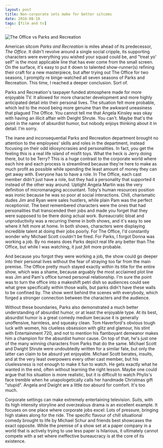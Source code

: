 ```yaml
---
layout: post
title: Non-corporate sets make for better sitcoms
date: 2016-08-10
tags: [film and tv]
---
```

 ![The Office vs Parks and Recreation](http://cdn.postgradproblems.com/wp-content/uploads/2015/09/74e3f3b99d685b83e99ad9cfab0458c4.png "Both main characters play at being lovable, but it doesn't help if you're generally an asshole.")

American sitcom *Parks and Recreation* is miles ahead of its predecessor, *The Office*. It didn't revolve around a single social cripple, its supporting characters were everything you wished your squad could be, and "treat yo' self" is the most applicable line that has ever come from the small screen. On the surface, it's easy to put it down to talented show-runner(s) refining their craft for a new masterpiece, but after trying out The Office for two seasons, I promptly re binge-watched all seven seasons of Parks and Recreation. This time, I reached a deeper conclusion. Sort of.

Parks and Recreation's taxpayer funded atmosphere made for more enjoyable TV. It allowed for more character development and more highly anticipated detail into their personal lives. The situation felt more probable, which led to the mood being more genuine than the awkward uneasiness that plagued The Office. You cannot tell me that Angela Kinsley was okay with having an illicit affair with Dwight Shrute. You can't. Maybe that's the point in the name of absurdist humor, but nobody enjoys thinking about it in detail. I'm sorry.

The inane and inconsequential Parks and Recreation department brought no attention to the employees' skills and roles in the department, instead focusing on their odd idiosyncrasies and personalities. In fact, you get the feeling this is a real life island of misfit toys. What the heck is Jerry doing there, but to be Terry? This is a huge contrast to the corporate world where each hire and each process is streamlined because they're here to make as much profit as possible while spending the least amount of money they can get away with. Everyone has to have a role. In The Office, each cast member didn't just have a role, but they had a personality that supported it instead of the other way around. Uptight Angela Martin was the very definition of micromanaging accountant. Toby's human resources position was ironic because he was so poor at social interactions. Chill, charismatic dudes Jim and Ryan were sales hustlers, while plain Pam was the perfect receptionist. The best remembered characters were the ones that had personalities that transcended their jobs and made you forget that they were supposed to be there doing actual work. Bureaucratic bloat and unproductivity was a recurring theme in both shows, and it's easy to see where it felt more at home. In both shows, characters were displaying incredible talent at doing their jobs poorly. For The Office, I'd constantly wonder why Michael Scott couldn't be fired. For Parks, I forgot Donna was working a job. By no means does Parks depict real life any better than The Office, but while I was watching, it just *felt* more probable.

And because you forgot they were working a job, the show could go deeper into their personal lives without the fear of straying too far from the main premise. The Office pretty much stayed exactly within its title for the entire show, which was a shame, because arguably the most acclaimed plot line was Jim and Pam's office turned personal relationship. I'm sure the point was to turn the office into a makeshift petri dish so audiences could see what grew specifically within those walls, but parks didn't have these walls to be confined by. The show went behind the scenes with everybody, which forged a stronger connection between the characters and the audience.

Without these boundaries, Parks also demonstrated a much better understanding of absurdist humor, or at least the enjoyable type. At its best, absurdist humor is a great comedy medium because it is generally unoffensive, harmless, and squeaky clean. Tom Haverford's obvious tough luck with women, his clueless obsession with glitz and glamour, his stint with Entertainment 720, and not to mention his flamboyant demeanor makes him a champion for the absurdist humor cause. On top of that, he's just one of the many winning characters from Parks that do the same. Michael Scott and Dwight Shrute were undoubtedly written for a similar fate, but only the latter can claim to be absurd yet enjoyable. Michael Scott berates, insults, and at the very least overpowers every other cast member, but his cluelessness is not enough to make it fun to watch. He gets exactly what he wanted in the end, often without learning the right lesson. Maybe one could argue that his situation is more realistic, but it is difficult to watch Phylis's face tremble when he unapologetically calls her handmade Christmas gift "stupid". Angela and Dwight are a little *too* absurd for comfort. It's too much.

Corporate settings can make extremely entertaining television. *Suits*, with its high intensity storyline and overzealous drama is an excellent example. It focuses on one place where corporate jobs excel: Lots of pressure, bringing high stakes along for the ride. The specific flavour of chill situational comedy brought to life by Michael Schur and friends best showcases the exact opposite. While the premise of a show set at a paper company in a world that is actively trying to use less paper is hilarious, it ultimately cannot compete with a set where ineffective bureaucracy is at the core of its existence.

